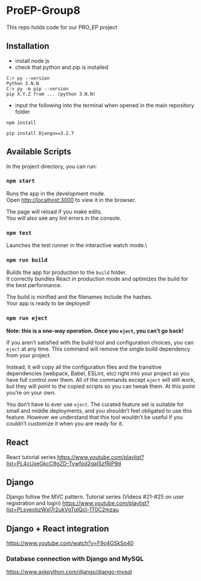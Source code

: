 # ProEP-Group8

This repo holds code for our PRO_EP project

## Installation

- install node js
- check that python and pip is installed

```
C:> py --version
Python 3.N.N
C:> py -m pip --version
pip X.Y.Z from ... (python 3.N.N)
```

- input the following into the terminal when opened in the main repository folder

` npm install `

` pip install Django==3.2.7 `

## Available Scripts

In the project directory, you can run:

### `npm start`

Runs the app in the development mode.\
Open [http://localhost:3000](http://localhost:3000) to view it in the browser.

The page will reload if you make edits.\
You will also see any lint errors in the console.

### `npm test`

Launches the test runner in the interactive watch mode.\

### `npm run build`

Builds the app for production to the `build` folder.\
It correctly bundles React in production mode and optimizes the build for the best performance.

The build is minified and the filenames include the hashes.\
Your app is ready to be deployed!

### `npm run eject`

**Note: this is a one-way operation. Once you `eject`, you can’t go back!**

If you aren’t satisfied with the build tool and configuration choices, you can `eject` at any time. This command will remove the single build dependency from your project.

Instead, it will copy all the configuration files and the transitive dependencies (webpack, Babel, ESLint, etc) right into your project so you have full control over them. All of the commands except `eject` will still work, but they will point to the copied scripts so you can tweak them. At this point you’re on your own.

You don’t have to ever use `eject`. The curated feature set is suitable for small and middle deployments, and you shouldn’t feel obligated to use this feature. However we understand that this tool wouldn’t be useful if you couldn’t customize it when you are ready for it.


## React

React tutorial series 
https://www.youtube.com/playlist?list=PL4cUxeGkcC9gZD-Tvwfod2gaISzfRiP9d


## Django

Django follow the MVC pattern.
Tutorial series (Videos #21-#25 on user registration and login)
https://www.youtube.com/playlist?list=PLsyeobzWxl7r2ukVgTqIQcl-1T0C2mzau


## Django + React integration

https://www.youtube.com/watch?v=F9o4GSkSo40


### Database connection with Django and MySQL

https://www.askpython.com/django/django-mysql